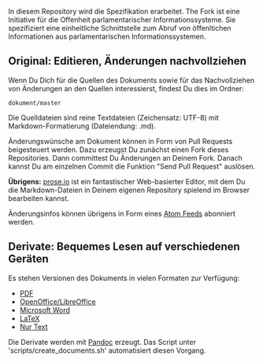 In diesem Repository wird die Spezifikation erarbeitet. The Fork ist eine Initiative für die Offenheit parlamentarischer Informationssysteme. Sie spezifiziert eine einheitliche Schnittstelle zum Abruf von
öffenltichen Informationen aus parlamentarischen Informationssystemen.


Original: Editieren, Änderungen nachvollziehen
----------------------------------------------

Wenn Du Dich für die Quellen des Dokuments sowie für das Nachvollziehen von Änderungen an den Quellen interessierst, findest Du dies im Ordner:

    dokument/master

Die Quelldateien sind reine Textdateien (Zeichensatz: UTF-8) mit Markdown-Formatierung (Dateiendung: .md).

Änderungswünsche am Dokument können in Form von Pull Requests beigesteuert werden. Dazu erzeugst Du zunächst einen Fork dieses Repositories. Dann committest Du Änderungen an Deinem Fork. Danach kannst Du am einzelnen Commit die Funktion "Send Pull Request" auslösen.

**Übrigens:** [prose.io](http://prose.io/) ist ein fantastischer Web-basierter Editor, mit dem Du die Markdown-Dateien in Deinem eigenen Repository spielend im Browser bearbeiten kannst.

Änderungsinfos können übrigens in Form eines [Atom Feeds](https://github.com/akuckartz/ld-specs/commits/master.atom) abonniert werden.

Derivate: Bequemes Lesen auf verschiedenen Geräten
--------------------------------------------------

Es stehen Versionen des Dokuments in vielen Formaten zur Verfügung:

* [PDF](https://github.com/akuckartz/ld-specs/blob/master/dokument/pdf/document.pdf?raw=true)
* [OpenOffice/LibreOffice](https://github.com/akuckartz/ld-specs/blob/master/dokument/odt/document.odt?raw=true)
* [Microsoft Word](https://github.com/akuckartz/ld-specs/blob/master/dokument/docx/document.docx?raw=true)
* [LaTeX](https://github.com/akuckartz/ld-specs/blob/master/dokument/epub/document.epub?raw=true)
* [Nur Text](https://github.com/akuckartz/ld-specs/blob/master/dokument/plain/document.txt?raw=true)

Die Derivate werden mit [Pandoc](http://johnmacfarlane.net/pandoc/) erzeugt. Das Script unter 'scripts/create_documents.sh' automatisiert diesen Vorgang.
